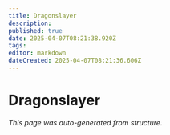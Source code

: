 ```yaml
---
title: Dragonslayer
description: 
published: true
date: 2025-04-07T08:21:38.920Z
tags: 
editor: markdown
dateCreated: 2025-04-07T08:21:36.606Z
---
```


# Dragonslayer

*This page was auto-generated from structure.*